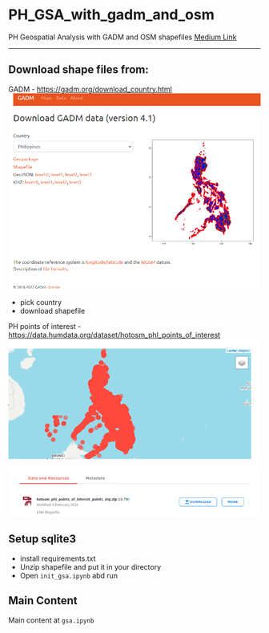 # PH_GSA_with_gadm_and_osm
PH Geospatial Analysis with GADM and OSM shapefiles
[Medium Link](
https://medium.com/@vsitucal/introduction-to-geopandas-using-ph-gadm-and-osm-shape-files-dc5529a8f102)
***
## Download shape files from:
GADM - https://gadm.org/download_country.html
![](images/gadm.png)
- pick country
- download shapefile

PH points of interest - https://data.humdata.org/dataset/hotosm_phl_points_of_interest
![](images/ph_points.png)

## Setup sqlite3
- install requirements.txt 
- Unzip shapefile and put it in your directory
- Open `init_gsa.ipynb` abd run

## Main Content
Main content at `gsa.ipynb`